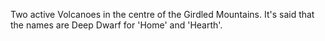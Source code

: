 Two active Volcanoes in the centre of the Girdled Mountains. It\'s said
that the names are Deep Dwarf for \'Home\' and \'Hearth\'.
